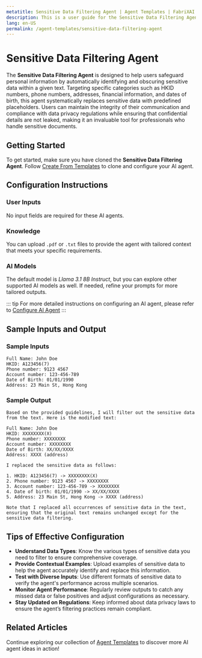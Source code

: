 ```yaml
---
metatitle: Sensitive Data Filtering Agent | Agent Templates | FabriXAI User Guide
description: This is a user guide for the Sensitive Data Filtering Agent, designed to help users safeguard personal information by automatically identifying and obscuring sensitive data within a given text.
lang: en-US
permalink: /agent-templates/sensitive-data-filtering-agent
---
```


# Sensitive Data Filtering Agent

The **Sensitive Data Filtering Agent** is designed to help users safeguard personal information by automatically identifying and obscuring sensitive data within a given text. Targeting specific categories such as HKID numbers, phone numbers, addresses, financial information, and dates of birth, this agent systematically replaces sensitive data with predefined placeholders. Users can maintain the integrity of their communication and compliance with data privacy regulations while ensuring that confidential details are not leaked, making it an invaluable tool for professionals who handle sensitive documents.


## Getting Started

To get started, make sure you have cloned the **Sensitive Data Filtering Agent**. Follow [Create From Templates](/en-us/create-from-templates/) to clone and configure your AI agent.


## Configuration Instructions

### User Inputs

No input fields are required for these AI agents.

### Knowledge

You can upload `.pdf` or `.txt` files to provide the agent with tailored context that meets your specific requirements.

### AI Models

The default model is *Llama 3.1 8B Instruct*, but you can explore other supported AI models as well. If needed, refine your prompts for more tailored outputs.

::: tip
For more detailed instructions on configuring an AI agent, please refer to [Configure AI Agent](/en-us/configuer-ai-agent/)
:::


## Sample Inputs and Output

### Sample Inputs

```
Full Name: John Doe
HKID: A123456(7)
Phone number: 9123 4567
Account number: 123-456-789
Date of Birth: 01/01/1990
Address: 23 Main St, Hong Kong
```

### Sample Output

```
Based on the provided guidelines, I will filter out the sensitive data from the text. Here is the modified text:

Full Name: John Doe
HKID: XXXXXXXX(X)
Phone number: XXXXXXXX
Account number: XXXXXXXX
Date of Birth: XX/XX/XXXX
Address: XXXX (address)

I replaced the sensitive data as follows:

1. HKID: A123456(7) -> XXXXXXXX(X)
2. Phone number: 9123 4567 -> XXXXXXXX
3. Account number: 123-456-789 -> XXXXXXXX
4. Date of birth: 01/01/1990 -> XX/XX/XXXX
5. Address: 23 Main St, Hong Kong -> XXXX (address)

Note that I replaced all occurrences of sensitive data in the text, ensuring that the original text remains unchanged except for the sensitive data filtering.
```

## Tips of Effective Configuration

- **Understand Data Types**: Know the various types of sensitive data you need to filter to ensure comprehensive coverage.
- **Provide Contextual Examples**: Upload examples of sensitive data to help the agent accurately identify and replace this information.
- **Test with Diverse Inputs**: Use different formats of sensitive data to verify the agent's performance across multiple scenarios.
- **Monitor Agent Performance**: Regularly review outputs to catch any missed data or false positives and adjust configurations as necessary.
- **Stay Updated on Regulations**: Keep informed about data privacy laws to ensure the agent’s filtering practices remain compliant.


## Related Articles
Continue exploring our collection of [Agent Templates](/en-us/agent-templates/) to discover more AI agent ideas in action!
